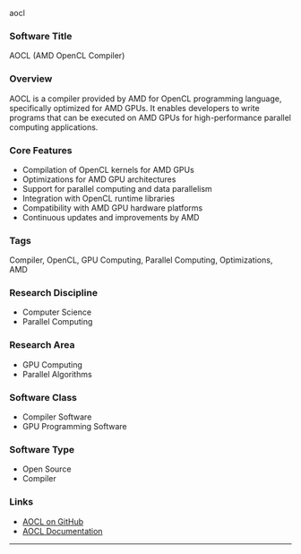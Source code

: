aocl
### Software Title 
AOCL (AMD OpenCL Compiler)

### Overview 
AOCL is a compiler provided by AMD for OpenCL programming language, specifically optimized for AMD GPUs. It enables developers to write programs that can be executed on AMD GPUs for high-performance parallel computing applications.

### Core Features 
- Compilation of OpenCL kernels for AMD GPUs
- Optimizations for AMD GPU architectures
- Support for parallel computing and data parallelism
- Integration with OpenCL runtime libraries
- Compatibility with AMD GPU hardware platforms
- Continuous updates and improvements by AMD

### Tags
Compiler, OpenCL, GPU Computing, Parallel Computing, Optimizations, AMD

### Research Discipline
- Computer Science
- Parallel Computing

### Research Area
- GPU Computing
- Parallel Algorithms

### Software Class
- Compiler Software
- GPU Programming Software

### Software Type
- Open Source
- Compiler

### Links
- [AOCL on GitHub](https://github.com/RadeonOpenCompute/aocl) 
- [AOCL Documentation](https://rocmdocs.amd.com/en/latest/Programming_Guides/OpenCL_Programming_Guide.html)
--------------------------------------
